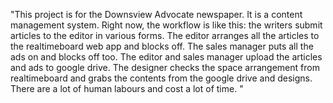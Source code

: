 "This project is for the Downsview Advocate newspaper. It is a content management system. Right now, the workflow is like this: the writers submit articles to the editor in various forms. The editor arranges all the articles to the realtimeboard  web app and blocks off. The sales manager puts all the ads on and blocks off too. The editor and sales manager upload the articles and ads to google drive. The designer checks the space arrangement from realtimeboard and grabs the contents from the google drive and designs. There are a lot of human labours and cost a lot of time. " 
